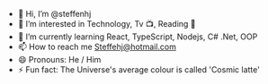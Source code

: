 - 👋 Hi, I’m @steffenhj
- 👀 I’m interested in Technology, Tv 📺, Reading 📖
- 🌱 I’m currently learning React, TypeScript, Nodejs, C# .Net, OOP
- 📫 How to reach me Steffehj@hotmail.com
- 😄 Pronouns: He / Him
- ⚡ Fun fact: The Universe's average colour is called 'Cosmic latte' 

<!---
steffenhj/steffenhj is a ✨ special ✨ repository because its `README.md` (this file) appears on your GitHub profile.
You can click the Preview link to take a look at your changes.
--->
